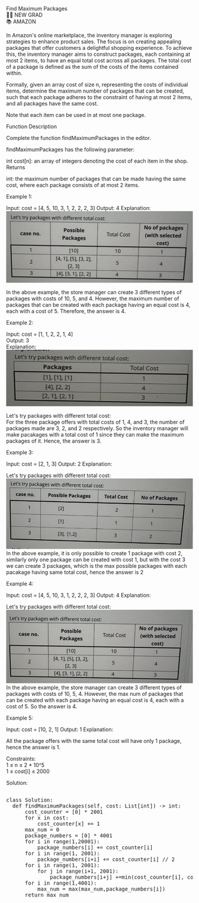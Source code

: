 Find Maximum Packages  
👩‍🎓 NEW GRAD  
📚 AMAZON  

In Amazon's online marketplace, the inventory manager is exploring strategies to enhance product sales. The focus is on creating appealing packages that offer customers a delightful shopping experience. To achieve this, the inventory manager aims to construct packages, each containing at most 2 items, to have an equal total cost across all packages. The total cost of a package is defined as the sum of the costs of the items contained within.

Formally, given an array cost of size n, representing the costs of individual items, determine the maximum number of packages that can be created, such that each package adheres to the constraint of having at most 2 items, and all packages have the same cost.

Note that each item can be used in at most one package.

Function Description

Complete the function findMaximumPackages in the editor.

findMaximumPackages has the following parameter:

int cost[n]: an array of integers denoting the cost of each item in the shop.
Returns

int: the maximum number of packages that can be made having the same cost, where each package consists of at most 2 items.

Example 1:

Input:  cost = [4, 5, 10, 3, 1, 2, 2, 2, 3]
Output: 4 
Explanation:  
![alt text](image.png)  

In the above example, the store manager can create 3 different types of packages with costs of 10, 5, and 4. However, the maximum number of packages that can be created with each package having an equal cost is 4, each with a cost of 5. Therefore, the answer is 4.

Example 2:  

Input:  cost = [1, 1, 2, 2, 1, 4]   
Output: 3   
Explanation:  
![alt text](image-1.png)
 
Let's try packages with different total cost:  
For the three package offers with total costs of 1, 4, and 3, the number of packages made are 3, 2, and 2 respectively. So the inventory manager will make pacakages with a total cost of 1 since they can make the maximum packages of it. Hence, the answer is 3.

Example 3:

Input:  cost = [2, 1, 3]
Output: 2 
Explanation:

 
Let's try packages with different total cost:
![alt text](image-2.png)   
In the above example, it is only possible to create 1 package with cost 2, similarly only one package can be created with cost 1, but with the cost 3 we can create 3 packages, which is the max possible packages with each pacakage having same total cost, hence the answer is 2

Example 4:

Input:  cost = [4, 5, 10, 3, 1, 2, 2, 2, 3]
Output: 4 
Explanation:

 
Let's try packages with different total cost:
![alt text](image-3.png)  
In the above example, the store manager can create 3 different types of packages with costs of 10, 5, 4. However, the max num of packages that can be created with each package having an equal cost is 4, each with a cost of 5. So the answer is 4.

Example 5:

Input:  cost = [10, 2, 1]
Output: 1 
Explanation:

 
All the package offers with the same total cost will have only 1 package, hence the answer is 1.   


Constraints:  
1 ≤ n ≤ 2 * 10^5   
1 ≤ cost[i] ≤ 2000   

Solution:   
<pre> 
class Solution:
  def findMaximumPackages(self, cost: List[int]) -> int:
      cost_counter = [0] * 2001
      for x in cost:
          cost_counter[x] += 1
      max_num = 0
      package_numbers = [0] * 4001
      for i in range(1,20001):
          package_numbers[i] += cost_counter[i]
      for i in range(1, 2001):
          package_numbers[i+i] += cost_counter[i] // 2
      for i in range(1, 2001):
          for j in range(i+1, 2001):
              package_numbers[i+j] +=min(cost_counter[i], cost_counter[j])
      for i in range(1,4001):
          max_num = max(max_num,package_numbers[i])
      return max_num
</pre>


      



